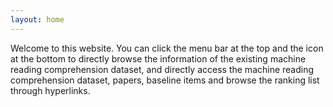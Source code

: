 ```yaml
---
layout: home
---
```

Welcome to this website. You can click the menu bar at the top and the icon at the bottom to directly browse the information of the existing machine reading comprehension dataset, and directly access the machine reading comprehension dataset, papers, baseline items and browse the ranking list through hyperlinks.
